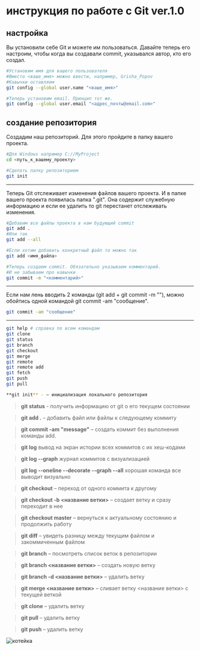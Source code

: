 # инструкция по работе с Git ver.1.0

## настройка
Вы установили себе Git и можете им пользоваться. Давайте теперь его настроим, чтобы когда вы создавали commit, указывался автор, кто его создал.

```sh
#Установим имя для вашего пользователя  
#Вместо <ваше_имя> можно ввести, например, Grisha_Popov  
#Кавычки оставляем
git config --global user.name "<ваше_имя>"

#Теперь установим email. Принцип тот же.
git config --global user.email "<адрес_почты@email.com>"
```
## cоздание репозитория

Создадим наш репозиторий. Для этого пройдите в папку вашего проекта.

```sh
#Для Windows например С://MyProject
cd <путь_к_вашему_проекту>

#Сделать папку репозиторием
git init
```
---
Теперь Git отслеживает изменения файлов вашего проекта. И в папке вашего проекта появилась папка ".git". Она содержит служебную информацию и если ее удалить то git перестанет отслеживать изменения.

```sh
#Добавим все файлы проекта в нам будующий commit
git add .
#Или так
git add --all

#Если хотим добавить конкретный файл то можно так
git add <имя_файла> 

#Теперь создаем commit. Обязательно указываем комментарий.
#И не забываем про кавычки
git commit -m "<комментарий>"
```
---
Если нам лень вводить 2 команды (git add + git commit -m ""), можно обойтись одной командой git commit -am "сообщение".

```sh
git commit -am "сообщение"
```
---

```sh
git help # справка по всем командам
git clone
git status
git branch
git checkout
git merge
git remote
git remote add
git fetch
git push
git pull
```

```sh
**git init** - – инициализация локального репозитория
```

> **git status** - получить информацию от git о его текущем состоянии

> **git add .** – добавить файл или файлы к следующему коммиту

> **git commit -am "message"** – создать коммит без выполнения команды add.

> **git log** вывод на экран истории всех коммитов с их хеш-кодами

> **git log --graph** журнал коммитов с визуализацией

> **git  log --oneline --decorate --graph --all**  хорошая команда все выводит визуально

> **git checkout** – переход от одного коммита к другому

> **git checkout -b <название ветки>** – создает ветку и сразу переходит в нее

> **git checkout master** – вернуться к актуальному состоянию и продолжить работу

> **git diff** – увидеть разницу между текущим файлом и закоммиченным файлом

> **git branch** – посмотреть список веток в репозитории

> **git branch <название ветки>** – создать новую ветку

> **git branch -d <название ветки>** – удалить ветку

> **git merge <название ветки>** – сливает ветку <название ветки> с текущей веткой

> **git clone** – удалить ветку

> **git pull** – удалить ветку

> **git push** – удалить ветку

<img title="котейка" alt="котейка" src="cat.png"> 

